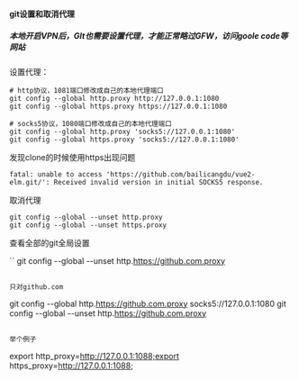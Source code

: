 #### git设置和取消代理

##### 本地开启VPN后，GIt也需要设置代理，才能正常略过GFW，访问goole code等网站

设置代理：

```
# http协议，1081端口修改成自己的本地代理端口
git config --global http.proxy http://127.0.0.1:1080
git config --global https.proxy https://127.0.0.1:1080

# socks5协议，1080端口修改成自己的本地代理端口
git config --global http.proxy 'socks5://127.0.0.1:1080' 
git config --global https.proxy 'socks5://127.0.0.1:1080'
```

发现clone的时候使用https出现问题

```
fatal: unable to access 'https://github.com/bailicangdu/vue2-elm.git/': Received invalid version in initial SOCKS5 response.
```
取消代理

```
git config --global --unset http.proxy
git config --global --unset https.proxy
```
查看全部的git全局设置

``
git config --global --unset http.https://github.com.proxy
```

只对github.com

```
git config --global http.https://github.com.proxy socks5://127.0.0.1:1080 
git config --global --unset http.https://github.com.proxy
```

举个例子

```
export http_proxy=http://127.0.0.1:1088;export https_proxy=http://127.0.0.1:1088;
```